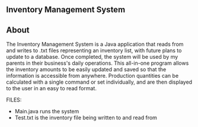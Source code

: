 ## Inventory Management System

## About
The Inventory Management System is a Java application that reads from and writes to .txt files representing an inventory list, with future plans to update to a database.
Once completed, the system will be used by my parents in their business's daily operations. This all-in-one program allows the inventory amounts to be easily updated and saved so that the information is accessible from anywhere. Production quantities can be calculated with a single command or set individually, and are then displayed to the user in an easy to read format. 

FILES:

- Main.java runs the system
- Test.txt is the inventory file being written to and read from
